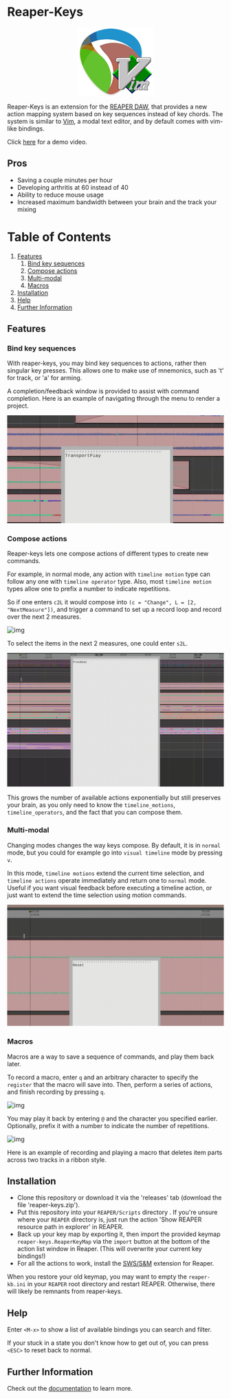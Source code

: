 # Reaper-Keys

<p align="center">
  <img src="img/reaper-keys.png">
</p>

Reaper-Keys is an extension for the [REAPER DAW](https://www.reaper.fm/), that provides a new action
mapping system based on key sequences instead of key chords. The system is
similar to [Vim](https://en.wikipedia.org/wiki/Vim_%28text_editor%29), a modal text editor, and by default comes with vim-like bindings.

Click [here](https://youtu.be/ChuZswEfQuo) for a demo video.

## Pros

- Saving a couple minutes per hour
- Developing arthritis at 60 instead of 40
- Ability to reduce mouse usage
- Increased maximum bandwidth between your brain and the track your mixing

# Table of Contents

  1.  [Features](#Features)
      1.  [Bind key sequences](#Bind-key-sequences)
      2.  [Compose actions](#Compose-actions)
      3.  [Multi-modal](#Multi-modal)
      4.  [Macros](#Macros)
  3.  [Installation](#Installation)
  4.  [Help](#Help)
  5.  [Further Information](#Further-Information)


## Features

### Bind key sequences

With reaper-keys, you may bind key sequences to actions, rather then singular
key presses. This allows one to make use of mnemonics, such as 't' for track,
or 'a' for arming.

A completion/feedback window is provided to assist with command completion. Here
is an example of navigating through the menu to render a project.

![img](img/save.gif)

### Compose actions

Reaper-keys lets one compose actions of different types to create new commands.

For example, in normal mode, any action with `timeline motion` type can follow any one with `timeline operator` type. Also, most `timeline motion` types allow one to prefix a number to indicate repetitions.

So if one enters `c2L` it would compose into `(c = "Change", L = [2, "NextMeasure"])`,
and trigger a command to set up a record loop and record over the next 2 measures.

![img](img/change.gif)

To select the items in the next 2 measures, one could enter `s2L`.

![img](img/select.gif)

This grows the number of available actions exponentially but still preserves your
brain, as you only need to know the `timeline_motions`, `timeline_operators`, and
the fact that you can compose them.

### Multi-modal

Changing modes changes the way keys compose. By default, it is in `normal` mode, but you could for example go into `visual timeline` mode by pressing `v`.

In this mode, `timeline motions` extend the current time selection, and `timeline actions` operate immediately and return one to `normal` mode. Useful if you want
visual feedback before executing a timeline action, or just want to extend the
time selection using motion commands.

![img](img/mode.gif)

### Macros

Macros are a way to save a sequence of commands, and play them back later.

To record a macro, enter `q` and an arbitrary character to specify the `register` that
the macro will save into. Then, perform a series of actions, and finish
recording by pressing `q`.

![img](img/rec_macro.gif)

You may play it back by entering `@` and the character you specified earlier.
Optionally, prefix it with a number to indicate the number of repetitions.

![img](img/play_macro.gif)

Here is an example of recording and playing a macro that deletes item parts across
two tracks in a ribbon style.

## Installation

- Clone this repository or download it via the 'releases' tab (download the file 'reaper-keys.zip').
- Put this repository into your `REAPER/Scripts` directory . If you're unsure where your `REAPER` directory is, just run the action 'Show REAPER resource path in explorer' in REAPER.
- Back up your key map by exporting it, then import the provided keymap `reaper-keys.ReaperKeyMap` via the `import` button at the bottom of the action list window in Reaper. (This will overwrite your current key bindings!)
- For all the actions to work, install the [SWS/S&M](https://sws-extension.org/) extension for Reaper.

When you restore your old keymap, you may want to empty the `reaper-kb.ini` in your `REAPER` root directory and restart REAPER. Otherwise, there will likely be remnants from reaper-keys.

## Help

Enter `<M-x>` to show a list of available bindings you can search and filter.

If your stuck in a state you don't know how to get out of, you can press `<ESC>` to reset back to normal.

## Further Information

Check out the [documentation](https://gwatcha.github.io/reaper-keys) to learn more.

